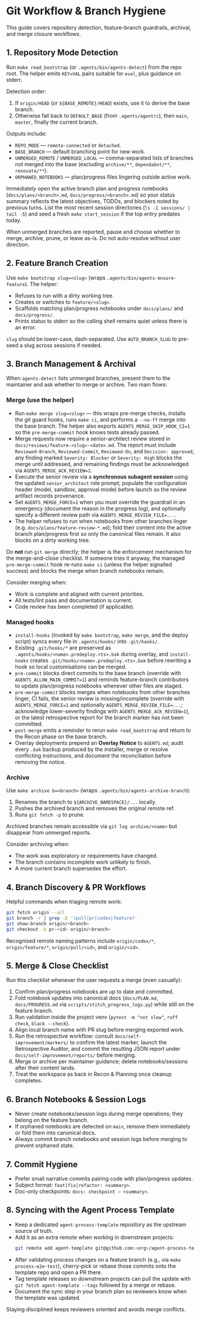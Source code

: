 # Git Workflow & Branch Hygiene

This guide covers repository detection, feature-branch guardrails, archival, and
merge closure workflows.

## 1. Repository Mode Detection
Run `make read_bootstrap` (or `.agents/bin/agents-detect`) from the repo root.
The helper emits `KEY=VAL` pairs suitable for `eval`, plus guidance on stderr.

Detection order:
1. If `origin/HEAD` (or `${BASE_REMOTE}/HEAD`) exists, use it to derive the base
   branch.
2. Otherwise fall back to `DEFAULT_BASE` (from `.agents/agentrc`), then
   `main`, `master`, finally the current branch.

Outputs include:
- `REPO_MODE` — `remote-connected` or `detached`.
- `BASE_BRANCH` — default branching point for new work.
- `UNMERGED_REMOTE` / `UNMERGED_LOCAL` — comma-separated lists of branches not
  merged into the base (excluding `archive/**`, `dependabot/**`, `renovate/**`).
- `ORPHANED_NOTEBOOKS` — plan/progress files lingering outside active work.

Immediately open the active branch plan and progress notebooks (`docs/plans/<branch>.md`, `docs/progress/<branch>.md`) so your status summary reflects the latest objectives, TODOs, and blockers noted by previous turns. List the most recent session directories (`ls -1 sessions/ | tail -5`) and seed a fresh `make start_session` if the top entry predates today.

When unmerged branches are reported, pause and choose whether to merge, archive,
prune, or leave as-is. Do not auto-resolve without user direction.

## 2. Feature Branch Creation
Use `make bootstrap slug=<slug>` (wraps `.agents/bin/agents-ensure-feature`).
The helper:
- Refuses to run with a dirty working tree.
- Creates or switches to `feature/<slug>`.
- Scaffolds matching plan/progress notebooks under `docs/plans/` and
  `docs/progress/`.
- Prints status to stderr so the calling shell remains quiet unless there is an
  error.

`slug` should be lower-case, dash-separated. Use `AUTO_BRANCH_SLUG` to pre-seed a
slug across sessions if needed.

## 3. Branch Management & Archival
When `agents-detect` lists unmerged branches, present them to the maintainer and
ask whether to merge or archive. Two main flows:

### Merge (use the helper)
- Run `make merge slug=<slug>` — this wraps pre-merge checks, installs the git
  guard hooks, runs `make ci`, and performs a `--no-ff` merge into the base
  branch. The helper also exports `AGENTS_MERGE_SKIP_HOOK_CI=1` so the
  `pre-merge-commit` hook knows tests already passed.
- Merge requests now require a senior-architect review stored in
  `docs/reviews/feature-<slug>-<date>.md`. The report must include
  `Reviewed-Branch`, `Reviewed-Commit`, `Reviewed-On`, and `Decision: approved`;
  any finding marked `Severity: Blocker` or `Severity: High` blocks the merge
  until addressed, and remaining findings must be acknowledged via
  `AGENTS_MERGE_ACK_REVIEW=1`.
- Execute the senior review via a **synchronous subagent session** using the
  updated `senior_architect` role prompt; populate the configuration header
  (model, sandbox, approval mode) before launch so the review artifact records
  provenance.
- Set `AGENTS_MERGE_FORCE=1` when you must override the guardrail in an
  emergency (document the reason in the progress log), and optionally specify a
  different review path via `AGENTS_MERGE_REVIEW_FILE=...`.
- The helper refuses to run when notebooks from other branches linger (e.g.
  `docs/plans/feature-review-*.md`); fold their content into the active branch
  plan/progress first so only the canonical files remain. It also blocks on a
  dirty working tree.

Do **not** run `git merge` directly; the helper is the enforcement mechanism for
the merge-and-close checklist. If someone tries it anyway, the managed
`pre-merge-commit` hook re-runs `make ci` (unless the helper signalled success)
and blocks the merge when branch notebooks remain.

Consider merging when:
- Work is complete and aligned with current priorities.
- All tests/lint pass and documentation is current.
- Code review has been completed (if applicable).

### Managed hooks
- `install-hooks` (invoked by `make bootstrap`, `make merge`, and the deploy
  script) syncs every file in `.agents/hooks/` into `.git/hooks/`.
- Existing `.git/hooks/*` are preserved as `.agents/hooks/<name>.predeploy.<ts>.bak`
  during overlay, and `install-hooks` creates `.git/hooks/<name>.predeploy.<ts>.bak`
  before rewriting a hook so local customisations can be merged.
- `pre-commit` blocks direct commits to the base branch (override with
  `AGENTS_ALLOW_MAIN_COMMIT=1`) and reminds feature-branch contributors to
  update plan/progress notebooks whenever other files are staged.
- `pre-merge-commit` blocks merges when notebooks from other branches linger,
  CI fails, the senior review is missing/incomplete (override with `AGENTS_MERGE_FORCE=1`
  and optionally `AGENTS_MERGE_REVIEW_FILE=...`; acknowledge lower-severity
  findings with `AGENTS_MERGE_ACK_REVIEW=1`), or the latest retrospective report
  for the branch marker has not been committed.
- `post-merge` emits a reminder to rerun `make read_bootstrap` and return to the
  Recon phase on the base branch.
- Overlay deployments prepend an **Overlay Notice** to `AGENTS.md`; audit every
  `.bak` backup produced by the installer, merge or resolve conflicting
  instructions, and document the reconciliation before removing the notice.

### Archive
Use `make archive b=<branch>` (wraps `.agents/bin/agents-archive-branch`):
1. Renames the branch to `${ARCHIVE_NAMESPACE}/...` locally.
2. Pushes the archived branch and removes the original remote ref.
3. Runs `git fetch -p` to prune.

Archived branches remain accessible via `git log archive/<name>` but disappear
from unmerged reports.

Consider archiving when:
- The work was exploratory or requirements have changed.
- The branch contains incomplete work unlikely to finish.
- A more current branch supersedes the effort.

## 4. Branch Discovery & PR Workflows
Helpful commands when triaging remote work:
```bash
git fetch origin --all
git branch -r | grep -E '(pull|pr|codex|feature)'
git show-branch origin/<branch>
git checkout -b pr-<id> origin/<branch>
```
Recognised remote naming patterns include `origin/codex/*`, `origin/feature/*`,
`origin/pull/<id>`, and `origin/<id>`.

## 5. Merge & Close Checklist
Run this checklist whenever the user requests a merge (even casually):
1. Confirm plan/progress notebooks are up to date and committed.
2. Fold notebook updates into canonical docs (`docs/PLAN.md`, `docs/PROGRESS.md`
   via `scripts/stitch_progress_logs.py`) while still on the feature branch.
3. Run validation inside the project venv (`pytest -m "not slow"`, `ruff
   check`, `black --check`).
4. Align local branch name with PR slug before merging exported work.
5. Run the retrospective workflow: consult `docs/self-improvement/markers/` to
   confirm the latest marker, launch the Retrospective Auditor, and commit the
   resulting JSON report under `docs/self-improvement/reports/` before merging.
6. Merge or archive per maintainer guidance; delete notebooks/sessions after
   their content lands.
7. Treat the workspace as back in Recon & Planning once cleanup completes.

## 6. Branch Notebooks & Session Logs
- Never create notebooks/session logs during merge operations; they belong on
  the feature branch.
- If orphaned notebooks are detected on `main`, remove them immediately or fold
  them into canonical docs.
- Always commit branch notebooks and session logs before merging to prevent
  orphaned state.

## 7. Commit Hygiene
- Prefer small narrative commits pairing code with plan/progress updates.
- Subject format: `feat|fix|refactor: <summary>`.
- Doc-only checkpoints: `docs: checkpoint – <summary>`.

## 8. Syncing with the Agent Process Template
- Keep a dedicated `agent-process-template` repository as the upstream source of truth.
- Add it as an extra remote when working in downstream projects:
  ```bash
  git remote add agent-template git@github.com:<org>/agent-process-template.git
  ```
- After validating process changes on a feature branch (e.g., via `make process-e2e-test`), cherry-pick or rebase those commits onto the template repo and open a PR there.
- Tag template releases so downstream projects can pull the update with `git fetch agent-template --tags` followed by a merge or rebase.
- Document the sync step in your branch plan so reviewers know when the template was updated.

Staying disciplined keeps reviewers oriented and avoids merge conflicts.
